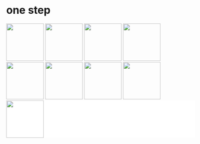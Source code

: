 <header>
<link rel="stylesheet" href="https://cdn.jsdelivr.net/gh/devicons/devicon@v2.14.0/devicon.min.css">
</header>
<body>
 <style>
  .un{
      background-color:white;
  }
  </style>
 <div>
 
 <i class="devicon-bash-plain"></i>
 <h1>one step </h1>
  <img src="https://cdn.jsdelivr.net/gh/devicons/devicon/icons/bash/bash-original.svg" width="100" height="100" />
  <img src="https://cdn.jsdelivr.net/gh/devicons/devicon/icons/foundation/foundation-original.svg" width="100" height="100" />
  <img src="https://cdn.jsdelivr.net/gh/devicons/devicon/icons/gcc/gcc-original.svg" width="100" height="100" />
  <img src="https://cdn.jsdelivr.net/gh/devicons/devicon/icons/raspberrypi/raspberrypi-original.svg" width="100" height="100" />
  <img src="https://cdn.jsdelivr.net/gh/devicons/devicon/icons/swift/swift-original.svg" width="100" height="100" />
  <img src="https://cdn.jsdelivr.net/gh/devicons/devicon/icons/vim/vim-original.svg" width="100" height="100" />
  <img src="https://cdn.jsdelivr.net/gh/devicons/devicon/icons/kotlin/kotlin-original.svg" width="100" height="100" />
  <img src="https://cdn.jsdelivr.net/gh/devicons/devicon/icons/linux/linux-original.svg" width="100" height="100" />
  <div class="un">
  <img src="https://cdn.jsdelivr.net/gh/devicons/devicon/icons/rust/rust-plain.svg" width="100" height="100" background-color="white"/>
  </div>
  </div>
</body>
 <!---
mainmoon/mainmoon is a ✨ special ✨ repository because its `README.md` (this file) appears on your GitHub profile.
You can click the Preview link to take a look at your changes.
--->
